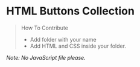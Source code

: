 # HTML Buttons Collection

>How To Contribute
>- Add folder with your name
>- Add HTML and CSS inside your folder.

*Note: No JavaScript file please.*
